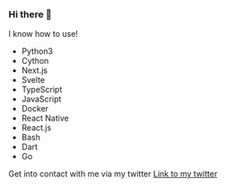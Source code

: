 ### Hi there 👋
I know how to use!

- Python3
- Cython
- Next.js
- Svelte
- TypeScript
- JavaScript
- Docker
- React Native
- React.js
- Bash
- Dart
- Go

Get into contact with me via my twitter
[Link to my twitter]()
